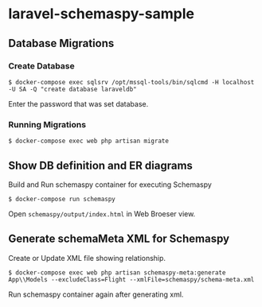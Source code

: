 # laravel-schemaspy-sample

## Database Migrations

### Create Database

```
$ docker-compose exec sqlsrv /opt/mssql-tools/bin/sqlcmd -H localhost -U SA -Q "create database laraveldb"
```

Enter the password that was set database.

### Running Migrations

```
$ docker-compose exec web php artisan migrate
```

## Show DB definition and ER diagrams

Build and Run schemaspy container for executing Schemaspy

```
$ docker-compose run schemaspy
```

Open `schemaspy/output/index.html` in Web Broeser view.

## Generate schemaMeta XML for Schemaspy

Create or Update XML file showing relationship.

```
$ docker-compose exec web php artisan schemaspy-meta:generate App\\Models --excludeClass=Flight --xmlFile=schemaspy/schema-meta.xml
```

Run schemaspy container again after generating xml.
